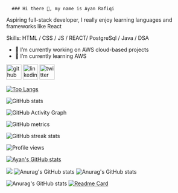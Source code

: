       ### Hi there 👋, my name is Ayan Rafiqi
Aspiring full-stack developer, I really enjoy learning languages and frameworks like React 

Skills: HTML / CSS / JS / REACT/ PostgreSql / Java / DSA 

- 🔭 I’m currently working on AWS cloud-based projects 
- 🌱 I’m currently learning AWS 


[<img src='https://cdn.jsdelivr.net/npm/simple-icons@3.0.1/icons/github.svg' alt='github' height='40'>](https://github.com/ayanrafiqi)  [<img src='https://cdn.jsdelivr.net/npm/simple-icons@3.0.1/icons/linkedin.svg' alt='linkedin' height='40'>](https://www.linkedin.com/in/AyanRafiqi/)  [<img src='https://cdn.jsdelivr.net/npm/simple-icons@3.0.1/icons/twitter.svg' alt='twitter' height='40'>](https://twitter.com/@ayan_rafiqi)  

[![Top Langs](https://github-readme-stats.vercel.app/api/top-langs/?username=ayanrafiqi)](https://github.com/anuraghazra/github-readme-stats)

![GitHub stats](https://github-readme-stats.vercel.app/api?username=ayanrafiqi&show_icons=true)  

![GitHub Activity Graph](https://activity-graph.herokuapp.com/graph?username=ayanrafiqi)  

![GitHub metrics](https://metrics.lecoq.io/ayanrafiqi)  

![GitHub streak stats](https://github-readme-streak-stats.herokuapp.com/?user=ayanrafiqi)  

![Profile views](https://gpvc.arturio.dev/ayanrafiqi)  
 
 
[![Ayan's GitHub stats](https://github-readme-stats.vercel.app/api?username=ayanrafiqi)](https://github.com/ayanrafiqi/github-readme-stats)

![](https://komarev.com/ghpvc/?username=ayanrafiqi)
![Anurag's GitHub stats](https://github-readme-stats.vercel.app/api?username=ayanrafiqi&count_private=true)
![Anurag's GitHub stats](https://github-readme-stats.vercel.app/api?username=ayanrafiqi&show_icons=true)

![Anurag's GitHub stats](https://github-readme-stats.vercel.app/api?username=ayanrafiqi&show_icons=true&theme=radical)
[![Readme Card](https://github-readme-stats.vercel.app/api/pin/?username=ayanrafiqi&repo=github-readme-stats)](https://github.com/ayanrafiqi/github-readme-stats)
